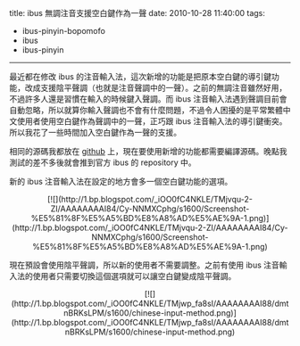 title: ibus 無調注音支援空白鍵作為一聲
date: 2010-10-28 11:40:00
tags: 
- ibus-pinyin-bopomofo
- ibus
- ibus-pinyin
---

最近都在修改 ibus 的注音輸入法，這次新增的功能是把原本空白鍵的導引鍵功能，改成支援陰平聲調（也就是注音聲調中的一聲）。之前的無調注音雖然好用，不過許多人還是習慣在輸入的時候鍵入聲調。而 ibus 注音輸入法遇到聲調目前會自動忽略，所以就算你輸入聲調也不會有什麼問題，不過令人困擾的是平常繁體中文使用者使用空白鍵作為聲調中的一聲，正巧跟 ibus 注音輸入法的導引鍵衝突。所以我花了一些時間加入空白鍵作為一聲的支援。

相同的源碼我都放在 [github](http://github.com/yurenju/ibus-pinyin) 上，現在要使用新增的功能都需要編譯源碼。晚點我測試的差不多後就會推到官方 ibus 的 repository 中。

新的 ibus 注音輸入法在設定的地方會多一個空白鍵功能的選項。

<div class="separator" style="clear: both; text-align: center;">[![](http://1.bp.blogspot.com/_iOO0fC4NKLE/TMjvqu-2-ZI/AAAAAAAAI84/Cy-NNMXCphg/s1600/Screenshot-%E5%81%8F%E5%A5%BD%E8%A8%AD%E5%AE%9A-1.png)](http://1.bp.blogspot.com/_iOO0fC4NKLE/TMjvqu-2-ZI/AAAAAAAAI84/Cy-NNMXCphg/s1600/Screenshot-%E5%81%8F%E5%A5%BD%E8%A8%AD%E5%AE%9A-1.png)</div>

現在預設會使用陰平聲調，所以新的使用者不需要調整。之前有使用 ibus 注音輸入法的使用者只需要切換這個選項就可以讓空白鍵變成陰平聲調。

<div class="separator" style="clear: both; text-align: center;">[![](http://1.bp.blogspot.com/_iOO0fC4NKLE/TMjwp_fa8sI/AAAAAAAAI88/dmtnBRKsLPM/s1600/chinese-input-method.png)](http://1.bp.blogspot.com/_iOO0fC4NKLE/TMjwp_fa8sI/AAAAAAAAI88/dmtnBRKsLPM/s1600/chinese-input-method.png)</div>